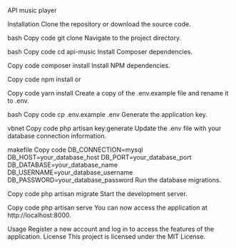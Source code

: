 API music player

Installation
Clone the repository or download the source code.

bash
Copy code
git clone <repository-url>
Navigate to the project directory.

bash
Copy code
cd api-music
Install Composer dependencies.

Copy code
composer install
Install NPM dependencies.

Copy code
npm install
or

Copy code
yarn install
Create a copy of the .env.example file and rename it to .env.

bash
Copy code
cp .env.example .env
Generate the application key.

vbnet
Copy code
php artisan key:generate
Update the .env file with your database connection information.

makefile
Copy code
DB_CONNECTION=mysql
DB_HOST=your_database_host
DB_PORT=your_database_port
DB_DATABASE=your_database_name
DB_USERNAME=your_database_username
DB_PASSWORD=your_database_password
Run the database migrations.

Copy code
php artisan migrate
Start the development server.

Copy code
php artisan serve
You can now access the application at http://localhost:8000.

Usage
Register a new account and log in to access the features of the application.
License
This project is licensed under the MIT License.
